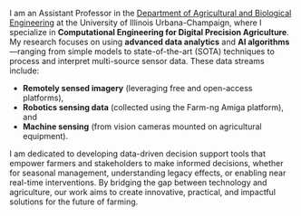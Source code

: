 I am an Assistant Professor in the [Department of Agricultural and Biological Engineering](https://abe.illinois.edu/) at the University of Illinois Urbana-Champaign, where I specialize in **Computational Engineering for Digital Precision Agriculture**. My research focuses on using **advanced data analytics** and **AI algorithms**—ranging from simple models to state-of-the-art (SOTA) techniques to process and interpret multi-source sensor data. These data streams include:  
- **Remotely sensed imagery** (leveraging free and open-access platforms),  
- **Robotics sensing data** (collected using the Farm-ng Amiga platform), and  
- **Machine sensing** (from vision cameras mounted on agricultural equipment).  

I am dedicated to developing data-driven decision support tools that empower farmers and stakeholders to make informed decisions, whether for seasonal management, understanding legacy effects, or enabling near real-time interventions. By bridging the gap between technology and agriculture, our work aims to create innovative, practical, and impactful solutions for the future of farming. 
